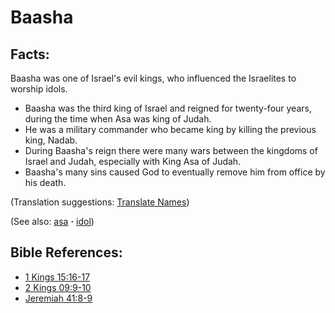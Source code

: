 # Baasha #

## Facts: ##

Baasha was one of Israel's evil kings, who influenced the Israelites to worship idols.

* Baasha was the third king of Israel and reigned for twenty-four years, during the time when Asa was king of Judah.
* He was a military commander who became king by killing the previous king, Nadab.
* During Baasha's reign there were many wars between the kingdoms of Israel and Judah, especially with King Asa of Judah.
* Baasha's many sins caused God to eventually remove him from office by his death.

(Translation suggestions: [Translate Names](https://git.door43.org/Door43/en-ta-translate-vol1/src/master/content/translate_names.md))

(See also: [asa](../other/asa.md) **·** [idol](../other/idol.md))

## Bible References: ##

* [1 Kings 15:16-17](https://door43.org/en/bible/notes/1ki/15/16)
* [2 Kings 09:9-10](https://door43.org/en/bible/notes/2ki/09/09)
* [Jeremiah 41:8-9](https://door43.org/en/bible/notes/jer/41/08)

